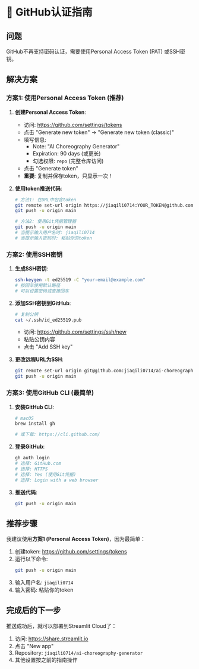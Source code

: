 # 🔐 GitHub认证指南

## 问题
GitHub不再支持密码认证，需要使用Personal Access Token (PAT) 或SSH密钥。

## 解决方案

### 方案1: 使用Personal Access Token (推荐)

1. **创建Personal Access Token**:
   - 访问: https://github.com/settings/tokens
   - 点击 "Generate new token" → "Generate new token (classic)"
   - 填写信息:
     - Note: "AI Choreography Generator"
     - Expiration: 90 days (或更长)
     - 勾选权限: `repo` (完整仓库访问)
   - 点击 "Generate token"
   - **重要**: 复制并保存token，只显示一次！

2. **使用token推送代码**:
   ```bash
   # 方法1: 在URL中包含token
   git remote set-url origin https://jiaqili0714:YOUR_TOKEN@github.com/jiaqili0714/ai-choreography-generator.git
   git push -u origin main
   
   # 方法2: 使用Git凭据管理器
   git push -u origin main
   # 当提示输入用户名时: jiaqili0714
   # 当提示输入密码时: 粘贴你的token
   ```

### 方案2: 使用SSH密钥

1. **生成SSH密钥**:
   ```bash
   ssh-keygen -t ed25519 -C "your-email@example.com"
   # 按回车使用默认路径
   # 可以设置密码或直接回车
   ```

2. **添加SSH密钥到GitHub**:
   ```bash
   # 复制公钥
   cat ~/.ssh/id_ed25519.pub
   ```
   - 访问: https://github.com/settings/ssh/new
   - 粘贴公钥内容
   - 点击 "Add SSH key"

3. **更改远程URL为SSH**:
   ```bash
   git remote set-url origin git@github.com:jiaqili0714/ai-choreography-generator.git
   git push -u origin main
   ```

### 方案3: 使用GitHub CLI (最简单)

1. **安装GitHub CLI**:
   ```bash
   # macOS
   brew install gh
   
   # 或下载: https://cli.github.com/
   ```

2. **登录GitHub**:
   ```bash
   gh auth login
   # 选择: GitHub.com
   # 选择: HTTPS
   # 选择: Yes (使用Git凭据)
   # 选择: Login with a web browser
   ```

3. **推送代码**:
   ```bash
   git push -u origin main
   ```

## 推荐步骤

我建议使用**方案1 (Personal Access Token)**，因为最简单：

1. 创建token: https://github.com/settings/tokens
2. 运行以下命令:
   ```bash
   git push -u origin main
   ```
3. 输入用户名: `jiaqili0714`
4. 输入密码: 粘贴你的token

## 完成后的下一步

推送成功后，就可以部署到Streamlit Cloud了：
1. 访问: https://share.streamlit.io
2. 点击 "New app"
3. Repository: `jiaqili0714/ai-choreography-generator`
4. 其他设置按之前的指南操作
